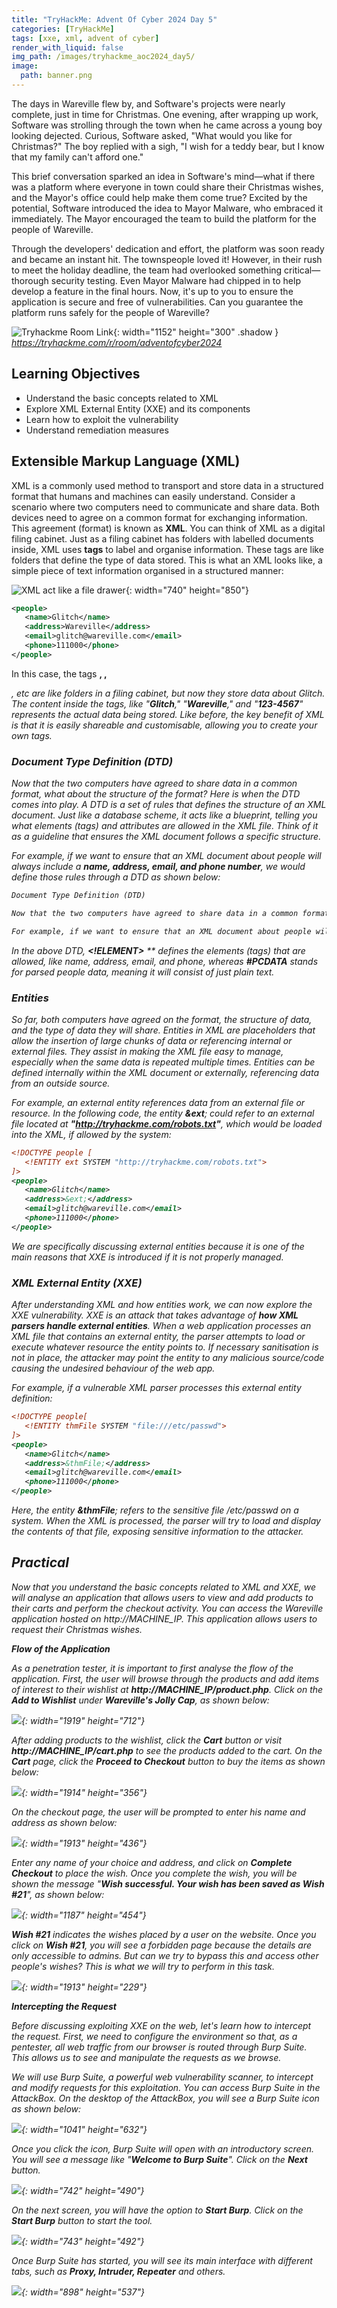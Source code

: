 ```yaml
---
title: "TryHackMe: Advent Of Cyber 2024 Day 5"
categories: [TryHackMe]
tags: [xxe, xml, advent of cyber]
render_with_liquid: false
img_path: /images/tryhackme_aoc2024_day5/
image:
  path: banner.png
---
```


The days in Wareville flew by, and Software's projects were nearly complete, just in time for Christmas. One evening, after wrapping up work, Software was strolling through the town when he came across a young boy looking dejected. Curious, Software asked, "What would you like for Christmas?" The boy replied with a sigh, "I wish for a teddy bear, but I know that my family can't afford one."

This brief conversation sparked an idea in Software's mind—what if there was a platform where everyone in town could share their Christmas wishes, and the Mayor's office could help make them come true? Excited by the potential, Software introduced the idea to Mayor Malware, who embraced it immediately. The Mayor encouraged the team to build the platform for the people of Wareville.

Through the developers' dedication and effort, the platform was soon ready and became an instant hit. The townspeople loved it! However, in their rush to meet the holiday deadline, the team had overlooked something critical—thorough security testing. Even Mayor Malware had chipped in to help develop a feature in the final hours. Now, it's up to you to ensure the application is secure and free of vulnerabilities. Can you guarantee the platform runs safely for the people of Wareville?

![Tryhackme Room Link](bell.png){: width="1152" height="300" .shadow }
_<https://tryhackme.com/r/room/adventofcyber2024>_

## Learning Objectives

- Understand the basic concepts related to XML
- Explore XML External Entity (XXE) and its components
- Learn how to exploit the vulnerability
- Understand remediation measures

## Extensible Markup Language (XML)

XML is a commonly used method to transport and store data in a structured format that humans and machines can easily understand. Consider a scenario where two computers need to communicate and share data. Both devices need to agree on a common format for exchanging information. This agreement (format) is known as **XML**. You can think of XML as a digital filing cabinet. Just as a filing cabinet has folders with labelled documents inside, XML uses **tags** to label and organise information. These tags are like folders that define the type of data stored. This is what an XML looks like, a simple piece of text information organised in a structured manner:

![XML act like a file drawer](drawer.png){: width="740" height="850"}

```xml
<people>
   <name>Glitch</name>
   <address>Wareville</address>
   <email>glitch@wareville.com</email>
   <phone>111000</phone>
</people>
```

In this case, the tags **<people>, <name>, <address>**, etc are like folders in a filing cabinet, but now they store data about Glitch. The content inside the tags, like "**Glitch**," "**Wareville**," and "**123-4567**" represents the actual data being stored. Like before, the key benefit of XML is that it is easily shareable and customisable, allowing you to create your own tags. 

### Document Type Definition (DTD)

Now that the two computers have agreed to share data in a common format, what about the structure of the format? Here is when the DTD comes into play. A DTD is a set of rules that defines the structure of an XML document. Just like a database scheme, it acts like a blueprint, telling you what elements (tags) and attributes are allowed in the XML file. Think of it as a guideline that ensures the XML document follows a specific structure.

For example, if we want to ensure that an XML document about people will always include a **name, address, email, and phone number**, we would define those rules through a DTD as shown below:

```xml
Document Type Definition (DTD)

Now that the two computers have agreed to share data in a common format, what about the structure of the format? Here is when the DTD comes into play. A DTD is a set of rules that defines the structure of an XML document. Just like a database scheme, it acts like a blueprint, telling you what elements (tags) and attributes are allowed in the XML file. Think of it as a guideline that ensures the XML document follows a specific structure.

For example, if we want to ensure that an XML document about people will always include a name, address, email, and phone number, we would define those rules through a DTD as shown below:
```

In the above DTD, **<!ELEMENT>** ** defines the elements (tags) that are allowed, like name, address, email, and phone, whereas **#PCDATA** stands for parsed people data, meaning it will consist of just plain text.

### Entities

So far, both computers have agreed on the format, the structure of data, and the type of data they will share. Entities in XML are placeholders that allow the insertion of large chunks of data or referencing internal or external files. They assist in making the XML file easy to manage, especially when the same data is repeated multiple times. Entities can be defined internally within the XML document or externally, referencing data from an outside source. 

For example, an external entity references data from an external file or resource. In the following code, the entity **&ext**; could refer to an external file located at **"http://tryhackme.com/robots.txt"**, which would be loaded into the XML, if allowed by the system:

```xml
<!DOCTYPE people [
   <!ENTITY ext SYSTEM "http://tryhackme.com/robots.txt">
]>
<people>
   <name>Glitch</name>
   <address>&ext;</address>
   <email>glitch@wareville.com</email>
   <phone>111000</phone>
</people>
```

We are specifically discussing external entities because it is one of the main reasons that XXE is introduced if it is not properly managed.

### XML External Entity (XXE)

After understanding XML and how entities work, we can now explore the XXE vulnerability. XXE is an attack that takes advantage of **how XML parsers handle external entities**. When a web application processes an XML file that contains an external entity, the parser attempts to load or execute whatever resource the entity points to. If necessary sanitisation is not in place, the attacker may point the entity to any malicious source/code causing the undesired behaviour of the web app.

For example, if a vulnerable XML parser processes this external entity definition:

```xml
<!DOCTYPE people[
   <!ENTITY thmFile SYSTEM "file:///etc/passwd">
]>
<people>
   <name>Glitch</name>
   <address>&thmFile;</address>
   <email>glitch@wareville.com</email>
   <phone>111000</phone>
</people>
```

Here, the entity **&thmFile**; refers to the sensitive file /etc/passwd on a system. When the XML is processed, the parser will try to load and display the contents of that file, exposing sensitive information to the attacker.

## Practical 

Now that you understand the basic concepts related to XML and XXE, we will analyse an application that allows users to view and add products to their carts and perform the checkout activity. You can access the Wareville application hosted on http://MACHINE_IP. This application allows users to request their Christmas wishes.

**Flow of the Application**

As a penetration tester, it is important to first analyse the flow of the application. First, the user will browse through the products and add items of interest to their wishlist at **http://MACHINE_IP/product.php**. Click on the **Add to Wishlist** under **Wareville's Jolly Cap**, as shown below:

![](productlist.png){: width="1919" height="712"}

After adding products to the wishlist, click the **Cart** button or visit **http://MACHINE_IP/cart.php** to see the products added to the cart. On the **Cart** page, click the **Proceed to Checkout** button to buy the items as shown below:

![](wishcart.png){: width="1914" height="356"}

On the checkout page, the user will be prompted to enter his name and address as shown below:

![](checkout1.png){: width="1913" height="436"}

Enter any name of your choice and address, and click on **Complete Checkout** to place the wish. Once you complete the wish, you will be shown the message "**Wish successful. Your wish has been saved as Wish #21**", as shown below:

![](checkout2.png){: width="1187" height="454"}

**Wish #21** indicates the wishes placed by a user on the website. Once you click on **Wish #21**, you will see a forbidden page because the details are only accessible to admins. But can we try to bypass this and access other people's wishes? This is what we will try to perform in this task.

![](error.png){: width="1913" height="229"}

**Intercepting the Request**

Before discussing exploiting XXE on the web, let's learn how to intercept the request. First, we need to configure the environment so that, as a pentester, all web traffic from our browser is routed through Burp Suite. This allows us to see and manipulate the requests as we browse. 

We will use Burp Suite, a powerful web vulnerability scanner, to intercept and modify requests for this exploitation. You can access Burp Suite in the AttackBox. On the desktop of the AttackBox, you will see a Burp Suite icon as shown below:

![](burp.png){: width="1041" height="632"}

Once you click the icon, Burp Suite will open with an introductory screen. You will see a message like "**Welcome to Burp Suite**". Click on the **Next** button.

![](burp1.png){: width="742" height="490"}

On the next screen, you will have the option to **Start Burp**. Click on the **Start Burp** button to start the tool.

![](burp2.png){: width="743" height="492"}

Once Burp Suite has started, you will see its main interface with different tabs, such as **Proxy, Intruder, Repeater** and others.

![](burp3.png){: width="898" height="537"}








